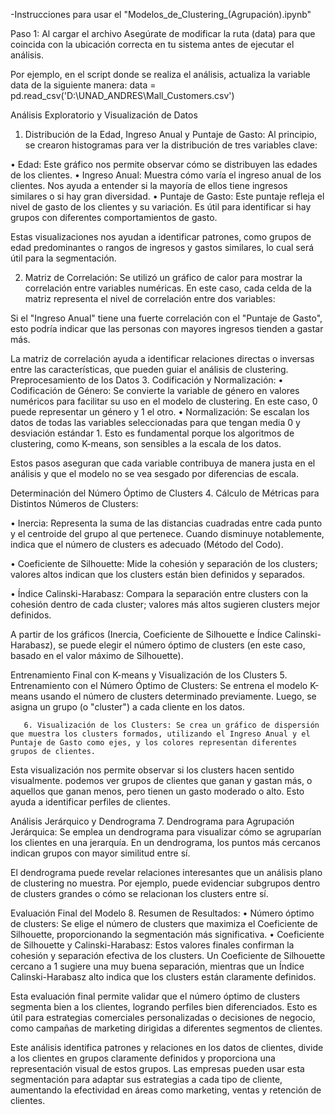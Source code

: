 -Instrucciones para usar el "Modelos_de_Clustering_(Agrupación).ipynb"

Paso 1: Al cargar el archivo Asegúrate de modificar la ruta (data) para que coincida con la ubicación correcta en tu sistema antes de ejecutar el análisis.

Por ejemplo, en el script donde se realiza el análisis, actualiza la variable data de la siguiente manera: data = pd.read_csv('D:\\UNAD_ANDRES\\Mall_Customers.csv')


Análisis Exploratorio y Visualización de Datos

1. Distribución de la Edad, Ingreso Anual y Puntaje de Gasto: Al principio, se crearon histogramas para ver la distribución de tres variables clave:

•	Edad: Este gráfico nos permite observar cómo se distribuyen las edades de los clientes.
•	Ingreso Anual: Muestra cómo varía el ingreso anual de los clientes. Nos ayuda a entender si la mayoría de ellos tiene ingresos similares o si hay gran diversidad.
•	Puntaje de Gasto: Este puntaje refleja el nivel de gasto de los clientes y su variación. Es útil para identificar si hay grupos con diferentes comportamientos de gasto.

Estas visualizaciones nos ayudan a identificar patrones, como grupos de edad predominantes o rangos de ingresos y gastos similares, lo cual será útil para la segmentación.

2. Matriz de Correlación: Se utilizó un gráfico de calor para mostrar la correlación entre variables numéricas. En este caso, cada celda de la matriz representa el nivel de correlación entre dos variables:

Si el "Ingreso Anual" tiene una fuerte correlación con el "Puntaje de Gasto", esto podría indicar que las personas con mayores ingresos tienden a gastar más.

 La matriz de correlación ayuda a identificar relaciones directas o inversas entre las características, que pueden guiar el análisis de clustering.
Preprocesamiento de los Datos
3. Codificación y Normalización:
•	Codificación de Género: Se convierte la variable de género en valores numéricos para facilitar su uso en el modelo de clustering. En este caso, 0 puede representar un género y 1 el otro.
•	Normalización: Se escalan los datos de todas las variables seleccionadas para que tengan media 0 y desviación estándar 1. Esto es fundamental porque los algoritmos de clustering, como K-means, son sensibles a la escala de los datos.

Estos pasos aseguran que cada variable contribuya de manera justa en el análisis y que el modelo no se vea sesgado por diferencias de escala.

Determinación del Número Óptimo de Clusters
4. Cálculo de Métricas para Distintos Números de Clusters:

•	Inercia: Representa la suma de las distancias cuadradas entre cada punto y el centroide del grupo al que pertenece. Cuando disminuye notablemente, indica que el número de clusters es adecuado (Método del Codo).

•	Coeficiente de Silhouette: Mide la cohesión y separación de los clusters; valores altos indican que los clusters están bien definidos y separados.

•	Índice Calinski-Harabasz: Compara la separación entre clusters con la cohesión dentro de cada cluster; valores más altos sugieren clusters mejor definidos.

A partir de los gráficos (Inercia, Coeficiente de Silhouette e Índice Calinski-Harabasz), se puede elegir el número óptimo de clusters (en este caso, basado en el valor máximo de Silhouette).

Entrenamiento Final con K-means y Visualización de los Clusters
 5. Entrenamiento con el Número Óptimo de Clusters: Se entrena el modelo K-means usando el número de clusters determinado previamente. Luego, se asigna un grupo (o "cluster") a cada cliente en los datos.

       6. Visualización de los Clusters: Se crea un gráfico de dispersión que muestra los clusters formados, utilizando el Ingreso Anual y el Puntaje de Gasto como ejes, y los colores representan diferentes grupos de clientes.

Esta visualización nos permite observar si los clusters hacen sentido visualmente. podemos ver grupos de clientes que ganan y gastan más, o aquellos que ganan menos, pero tienen un gasto moderado o alto. Esto ayuda a identificar perfiles de clientes.


Análisis Jerárquico y Dendrograma
7. Dendrograma para Agrupación Jerárquica: Se emplea un dendrograma para visualizar cómo se agruparían los clientes en una jerarquía. En un dendrograma, los puntos más cercanos indican grupos con mayor similitud entre sí.

El dendrograma puede revelar relaciones interesantes que un análisis plano de clustering no muestra. Por ejemplo, puede evidenciar subgrupos dentro de clusters grandes o cómo se relacionan los clusters entre sí.

Evaluación Final del Modelo
8. Resumen de Resultados:
•	Número óptimo de clusters: Se elige el número de clusters que maximiza el Coeficiente de Silhouette, proporcionando la segmentación más significativa.
•	Coeficiente de Silhouette y Calinski-Harabasz: Estos valores finales confirman la cohesión y separación efectiva de los clusters. Un Coeficiente de Silhouette cercano a 1 sugiere una muy buena separación, mientras que un Índice Calinski-Harabasz alto indica que los clusters están claramente definidos.

Esta evaluación final permite validar que el número óptimo de clusters segmenta bien a los clientes, logrando perfiles bien diferenciados. Esto es útil para estrategias comerciales personalizadas o decisiones de negocio, como campañas de marketing dirigidas a diferentes segmentos de clientes.

Este análisis identifica patrones y relaciones en los datos de clientes, divide a los clientes en grupos claramente definidos y proporciona una representación visual de estos grupos. Las empresas pueden usar esta segmentación para adaptar sus estrategias a cada tipo de cliente, aumentando la efectividad en áreas como marketing, ventas y retención de clientes.
